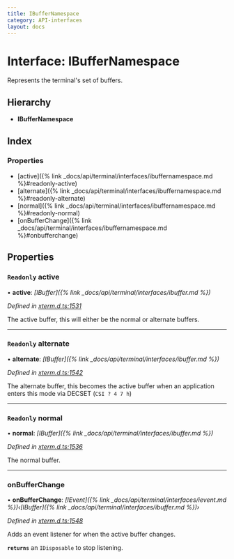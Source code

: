 ```yaml
---
title: IBufferNamespace
category: API-interfaces
layout: docs
---
```



# Interface: IBufferNamespace

Represents the terminal's set of buffers.

## Hierarchy

* **IBufferNamespace**

## Index

### Properties

* [active]({% link _docs/api/terminal/interfaces/ibuffernamespace.md %}#readonly-active)
* [alternate]({% link _docs/api/terminal/interfaces/ibuffernamespace.md %}#readonly-alternate)
* [normal]({% link _docs/api/terminal/interfaces/ibuffernamespace.md %}#readonly-normal)
* [onBufferChange]({% link _docs/api/terminal/interfaces/ibuffernamespace.md %}#onbufferchange)

## Properties

### `Readonly` active

• **active**: *[IBuffer]({% link _docs/api/terminal/interfaces/ibuffer.md %})*

*Defined in [xterm.d.ts:1531](https://github.com/xtermjs/xterm.js/blob/5.5.0/typings/xterm.d.ts#L1531)*

The active buffer, this will either be the normal or alternate buffers.

___

### `Readonly` alternate

• **alternate**: *[IBuffer]({% link _docs/api/terminal/interfaces/ibuffer.md %})*

*Defined in [xterm.d.ts:1542](https://github.com/xtermjs/xterm.js/blob/5.5.0/typings/xterm.d.ts#L1542)*

The alternate buffer, this becomes the active buffer when an application
enters this mode via DECSET (`CSI ? 4 7 h`)

___

### `Readonly` normal

• **normal**: *[IBuffer]({% link _docs/api/terminal/interfaces/ibuffer.md %})*

*Defined in [xterm.d.ts:1536](https://github.com/xtermjs/xterm.js/blob/5.5.0/typings/xterm.d.ts#L1536)*

The normal buffer.

___

###  onBufferChange

• **onBufferChange**: *[IEvent]({% link _docs/api/terminal/interfaces/ievent.md %})‹[IBuffer]({% link _docs/api/terminal/interfaces/ibuffer.md %})›*

*Defined in [xterm.d.ts:1548](https://github.com/xtermjs/xterm.js/blob/5.5.0/typings/xterm.d.ts#L1548)*

Adds an event listener for when the active buffer changes.

**`returns`** an `IDisposable` to stop listening.

